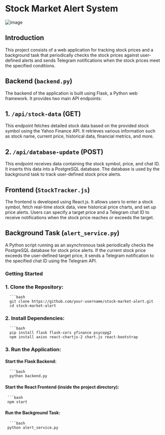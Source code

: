 # Stock Market Alert System
![image](https://github.com/simonlim42/Financeiur/assets/61169518/327d67d3-b821-4ca2-a7ad-38e79351146a)

## Introduction

This project consists of a web application for tracking stock prices and a background task that periodically checks the stock prices against user-defined alerts and sends Telegram notifications when the stock prices meet the specified conditions.

## Backend (`backend.py`)

The backend of the application is built using Flask, a Python web framework. It provides two main API endpoints:

## 1. `/api/stock-data` (GET)

This endpoint fetches detailed stock data based on the provided stock symbol using the Yahoo Finance API. It retrieves various information such as stock name, current price, historical data, financial metrics, and more.

## 2. `/api/database-update` (POST)

This endpoint receives data containing the stock symbol, price, and chat ID. It inserts this data into a PostgreSQL database. The database is used by the background task to track user-defined stock price alerts.

## Frontend (`StockTracker.js`)

The frontend is developed using React.js. It allows users to enter a stock symbol, fetch real-time stock data, view historical price charts, and set up price alerts. Users can specify a target price and a Telegram chat ID to receive notifications when the stock price reaches or exceeds the target.

## Background Task (`alert_service.py`)

A Python script running as an asynchronous task periodically checks the PostgreSQL database for stock price alerts. If the current stock price exceeds the user-defined target price, it sends a Telegram notification to the specified chat ID using the Telegram API.

### Getting Started

### 1. **Clone the Repository:**
      ```bash
      git clone https://github.com/your-username/stock-market-alert.git
      cd stock-market-alert
### 2. **Install Dependencies:**
      ```bash
      pip install flask flask-cors yfinance psycopg2
      npm install axios react-chartjs-2 chart.js react-bootstrap
### 3. Run the Application:
#### Start the Flask Backend:
      ```bash
      python backend.py
#### Start the React Frontend (inside the project directory):
     ```bash
     npm start
#### Run the Background Task:
      ```bash
     python alert_service.py
